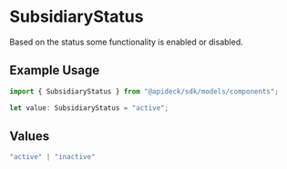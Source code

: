 # SubsidiaryStatus

Based on the status some functionality is enabled or disabled.

## Example Usage

```typescript
import { SubsidiaryStatus } from "@apideck/sdk/models/components";

let value: SubsidiaryStatus = "active";
```

## Values

```typescript
"active" | "inactive"
```